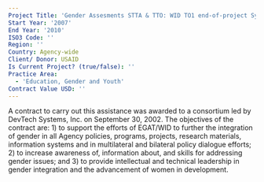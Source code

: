 ```yaml
---
Project Title: 'Gender Assesments STTA & TTO: WID TO1 end-of-project Symposium (TDY 81)'
Start Year: '2007'
End Year: '2010'
ISO3 Code: ''
Region: ''
Country: Agency-wide
Client/ Donor: USAID
Is Current Project? (true/false): ''
Practice Area:
  - 'Education, Gender and Youth'
Contract Value USD: ''
---
```

A contract to carry out this assistance was awarded to a consortium led by DevTech Systems, Inc. on September 30, 2002. The objectives of the contract are: 1) to support the efforts of EGAT/WID to further the integration of gender in all Agency policies, programs, projects, research materials, information systems and in multilateral and bilateral policy dialogue efforts; 2) to increase awareness of, information about, and skills for addressing gender issues; and 3) to provide intellectual and technical leadership in gender integration and the advancement of women in development.